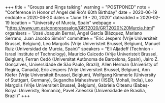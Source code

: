 +++
title = "Groups and Rings talking"
warning = "POSTPONED" 
note = "Conference in Honor of Ángel del Río's 60th Birthday"
date = 2020-06-19
enddate = 2020-06-20
dates = "June 19 - 20, 2020"
dateadded = 2020-02-19
location = "University of Murcia, Spain"
webpage = "https://www.um.es/congresosalge/GRT2020/GRT2020%20Murcia.html"
organisers = "José Joaquín Bernal, Àngel García Blàzquez, Mariano Serrano, Juan Jacobo Simón"
committee = "Eric Jespers (Vrije Universiteit Brussel, Belgium), Leo Margolis (Vrije Univeristeit Brussel, Belgium), Manuel Ruiz (Universidad de Murcia, Spain)"
speakers = "Eli Aljadeff (Technion - Israel Institute of Technology), Mauricio Caicedo (Vrije Univeristeit Brussel, Belgium), Ferran Cedó (Universitat Autònoma de Barcelona, Spain), Jairo Z. Gonçalves, Universidade de São Paulo, Brazil), Allen Herman (Univeristy of Regina, Canada), Eric Jespers (Vrije Universiteit Brussel, Belgium), Ann Kiefer (Vrije Universiteit Brussel, Belgium), Wolfgang Kimmerle (University of Stuttgart, Germany), Sugandha Maheshwari (IISER, Mohali, India), Leo Margolis (Vrije Universiteit Brussel, Belgium), Gabriela Olteanu (Babeș-Bolyai Univeristy, Romania), Pavel Zalesskii (Universidade de Brasília, Brazil)"
+++
